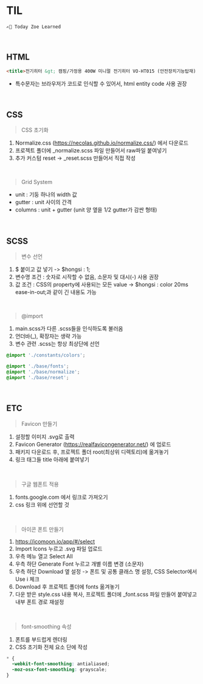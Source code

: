 # TIL
    ✍🏻 Today Zoe Learned

<br>

## HTML
```html
<title>전기히터 &gt; 캠핑/가정용 400W 미니멀 전기히터 VO-HT015 (안전장치기능탑재) | 내일의 집</title>
```
- 특수문자는 브라우저가 코드로 인식할 수 있어서, html entity code 사용 권장

<br>

## CSS
> CSS 초기화
1) Normalize.css (https://necolas.github.io/normalize.css/) 에서 다운로드
2) 프로젝트 폴더에 _normalize.scss 파일 만들어서 raw파일 붙여넣기
3) 추가 커스텀 reset -> _reset.scss 만들어서 직접 작성
<br>

> Grid System
- unit : 기둥 하나의 width 값
- gutter : unit 사이의 간격
- columns : unit + gutter (unit 양 옆을 1/2 gutter가 감싼 형태)

<br>

## SCSS
> 변수 선언
1) $ 붙이고 값 넣기 -> $hongsi : 1;
2) 변수명 조건 : 숫자로 시작할 수 없음, 소문자 및 대시(-) 사용 권장
3) 값 조건 : CSS의 property에 사용되는 모든 value -> $hongsi : color 20ms ease-in-out;과 같이 긴 내용도 가능
<br>

> @import
1) main.scss가 다른 .scss들을 인식하도록 불러옴
2) 언더바(_), 확장자는 생략 가능
3) 변수 관련 .scss는 항상 최상단에 선언
```scss
@import './constants/colors';

@import './base/fonts';
@import './base/normalize';
@import './base/reset';
```

<br>

## ETC
> Favicon 만들기
1) 설정할 이미지 .svg로 출력
2) Favicon Generator (https://realfavicongenerator.net/) 에 업로드
3) 패키지 다운로드 후, 프로젝트 폴더 root(최상위 디렉토리)에 옮겨놓기
4) 링크 태그들 title 아래에 붙여넣기
<br>

> 구글 웹폰트 적용
1) fonts.google.com 에서 링크로 가져오기
2) css 링크 위에 선언할 것
<br>

> 아이콘 폰트 만들기
1) https://icomoon.io/app/#/select 
2) Import Icons 누르고 .svg 파일 업로드
3) 우측 메뉴 열고 Select All
4) 우측 하단 Generate Font 누르고 개별 이름 변경 (소문자)
5) 우측 하단 Download 옆 설정 -> 폰트 및 공통 클래스 명 설정, CSS Selector에서 Use i 체크
6) Download 후 프로젝트 폴더에 fonts 옮겨놓기
7) 다운 받은 style.css 내용 복사, 프로젝트 폴더에 _font.scss 파일 만들어 붙여넣고 내부 폰트 경로 재설정
<br>

> font-smoothing 속성
1) 폰트를 부드럽게 렌더링
2) CSS 초기화 전체 요소 단에 작성
```scss
* {
  -webkit-font-smoothing: antialiased;
  -moz-osx-font-smoothing: grayscale;
}
```
